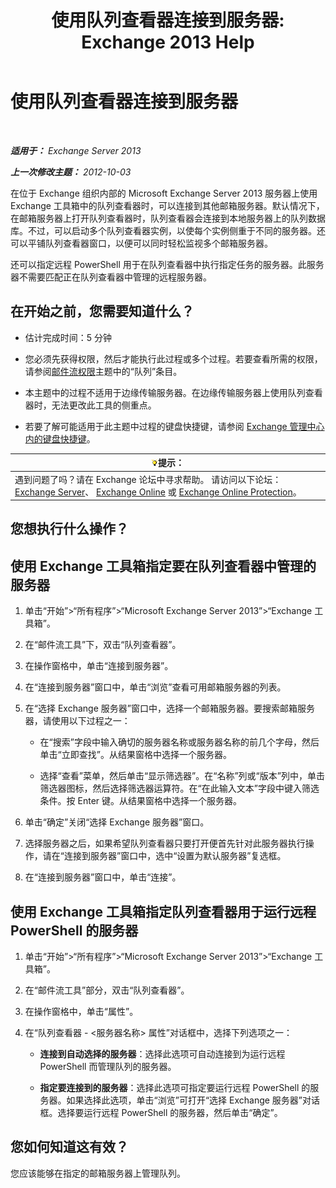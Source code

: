 ﻿---
title: '使用队列查看器连接到服务器: Exchange 2013 Help'
TOCTitle: 使用队列查看器连接到服务器
ms:assetid: 6c1ad574-9ab5-4dcc-9398-ec10eca4fd11
ms:mtpsurl: https://technet.microsoft.com/zh-cn/library/Aa998669(v=EXCHG.150)
ms:contentKeyID: 50490777
ms.date: 01/11/2018
mtps_version: v=EXCHG.150
ms.translationtype: HT
---

# 使用队列查看器连接到服务器

 

_**适用于：** Exchange Server 2013_

_**上一次修改主题：** 2012-10-03_

在位于 Exchange 组织内部的 Microsoft Exchange Server 2013 服务器上使用 Exchange 工具箱中的队列查看器时，可以连接到其他邮箱服务器。默认情况下，在邮箱服务器上打开队列查看器时，队列查看器会连接到本地服务器上的队列数据库。不过，可以启动多个队列查看器实例，以使每个实例侧重于不同的服务器。还可以平铺队列查看器窗口，以便可以同时轻松监视多个邮箱服务器。

还可以指定远程 PowerShell 用于在队列查看器中执行指定任务的服务器。此服务器不需要匹配正在队列查看器中管理的远程服务器。

## 在开始之前，您需要知道什么？

  - 估计完成时间：5 分钟

  - 您必须先获得权限，然后才能执行此过程或多个过程。若要查看所需的权限，请参阅[邮件流权限](mail-flow-permissions-exchange-2013-help.md)主题中的“队列”条目。

  - 本主题中的过程不适用于边缘传输服务器。在边缘传输服务器上使用队列查看器时，无法更改此工具的侧重点。

  - 若要了解可能适用于此主题中过程的键盘快捷键，请参阅 [Exchange 管理中心内的键盘快捷键](keyboard-shortcuts-in-the-exchange-admin-center-exchange-online-protection-help.md)。

<table>
<thead>
<tr class="header">
<th><img src="images/Bb124558.tip(EXCHG.150).gif" title="提示" alt="提示" />提示：</th>
</tr>
</thead>
<tbody>
<tr class="odd">
<td>遇到问题了吗？请在 Exchange 论坛中寻求帮助。 请访问以下论坛：<a href="https://go.microsoft.com/fwlink/p/?linkid=60612">Exchange Server</a>、 <a href="https://go.microsoft.com/fwlink/p/?linkid=267542">Exchange Online</a> 或 <a href="https://go.microsoft.com/fwlink/p/?linkid=285351">Exchange Online Protection</a>。</td>
</tr>
</tbody>
</table>


## 您想执行什么操作？

## 使用 Exchange 工具箱指定要在队列查看器中管理的服务器

1.  单击“开始”\>“所有程序”\>“Microsoft Exchange Server 2013”\>“Exchange 工具箱”。

2.  在“邮件流工具”下，双击“队列查看器”。

3.  在操作窗格中，单击“连接到服务器”。

4.  在“连接到服务器”窗口中，单击“浏览”查看可用邮箱服务器的列表。

5.  在“选择 Exchange 服务器”窗口中，选择一个邮箱服务器。要搜索邮箱服务器，请使用以下过程之一：
    
      - 在“搜索”字段中输入确切的服务器名称或服务器名称的前几个字母，然后单击“立即查找”。从结果窗格中选择一个服务器。
    
      - 选择“查看”菜单，然后单击“显示筛选器”。在“名称”列或“版本”列中，单击筛选器图标，然后选择筛选器运算符。在“在此输入文本”字段中键入筛选条件。按 Enter 键。从结果窗格中选择一个服务器。

6.  单击“确定”关闭“选择 Exchange 服务器”窗口。

7.  选择服务器之后，如果希望队列查看器只要打开便首先针对此服务器执行操作，请在“连接到服务器”窗口中，选中“设置为默认服务器”复选框。

8.  在“连接到服务器”窗口中，单击“连接”。

## 使用 Exchange 工具箱指定队列查看器用于运行远程 PowerShell 的服务器

1.  单击“开始”\>“所有程序”\>“Microsoft Exchange Server 2013”\>“Exchange 工具箱”。

2.  在“邮件流工具”部分，双击“队列查看器”。

3.  在操作窗格中，单击“属性”。

4.  在“队列查看器 - \<服务器名称\> 属性”对话框中，选择下列选项之一：
    
      - **连接到自动选择的服务器**：选择此选项可自动连接到为运行远程 PowerShell 而管理队列的服务器。
    
      - **指定要连接到的服务器**：选择此选项可指定要运行远程 PowerShell 的服务器。如果选择此选项，单击“浏览”可打开“选择 Exchange 服务器”对话框。选择要运行远程 PowerShell 的服务器，然后单击“确定”。

## 您如何知道这有效？

您应该能够在指定的邮箱服务器上管理队列。

